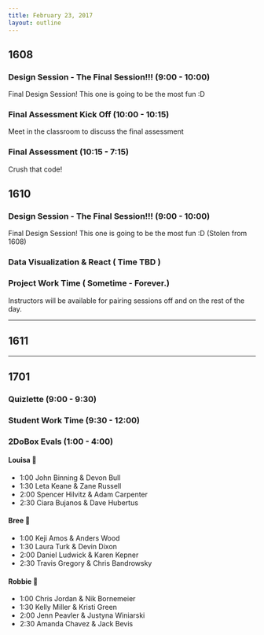 ```yaml
---
title: February 23, 2017
layout: outline
---
```


## 1608

### Design Session - The Final Session!!! (9:00 - 10:00)

Final Design Session! This one is going to be the most fun :D

### Final Assessment Kick Off (10:00 - 10:15)

Meet in the classroom to discuss the final assessment

### Final Assessment (10:15 - 7:15)

Crush that code!

## 1610  

### Design Session - The Final Session!!! (9:00 - 10:00)

Final Design Session! This one is going to be the most fun :D (Stolen from 1608)

### Data Visualization & React ( Time TBD )

### Project Work Time ( Sometime - Forever.)

Instructors will be available for pairing sessions off and on the rest of the day.

--------------------------------------------

## 1611

--------------------------------------------

## 1701

### Quizlette (9:00 - 9:30)

### Student Work Time (9:30 - 12:00)

### 2DoBox Evals (1:00 - 4:00)


#### Louisa :see_no_evil:

* 1:00 John Binning & Devon Bull
* 1:30 Leta Keane & Zane Russell
* 2:00 Spencer Hilvitz & Adam Carpenter
* 2:30 Ciara Bujanos & Dave Hubertus

#### Bree :hear_no_evil:

* 1:00 Keji Amos & Anders Wood
* 1:30 Laura Turk & Devin Dixon
* 2:00 Daniel Ludwick & Karen Kepner
* 2:30 Travis Gregory & Chris Bandrowsky

#### Robbie :speak_no_evil:

* 1:00 Chris Jordan & Nik Bornemeier
* 1:30 Kelly Miller & Kristi Green
* 2:00 Jenn Peavler & Justyna Winiarski
* 2:30 Amanda Chavez & Jack Bevis
